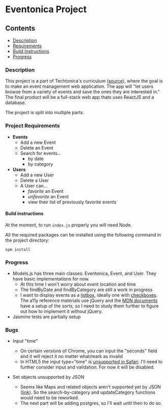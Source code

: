 # Eventonica Project


## Contents

  - [Description](#description)
  - [Requirements](#project-requirements)
  - [Build Instructions](#build-instructions)
  - [Progress](#progress)


### Description
This project is a part of Techtonica's curriculum ([source]("https://github.com/Techtonica/curriculum/tree/main/projects/eventonica")), where the goal is to make an event management web application. The app will "let users browse from a variety of events and save the ones they are interested in." The final product will be a full-stack web app thats uses ReactJS and a database.

The project is split into multiple parts.

### Project Requirements

- **Events**
  - Add a new Event
  - Delete an Event
  - Search for events...
    - by date
    - by category
- **Users**
  - Add a new User
  - Delete a User
  - A User can...
    - *favorite* an Event
    - *unfavorite* an Event
    - view their list of previously favorite events

#### Build instructions

At the moment, to run `index.js` properly you will need Node.

All the required packages can be installed using the following command in the project directory:
```
npm install
```


### Progress

- Models.js has three main classes: Eventonica, Event, and User. They have basic implementations for now.
  - At this time I won't worry about event location and time
  - The findByDate and findByCategory are still a work in progress
  - I want to display events as a [listbox](https://a11y-guidelines.orange.com/en/web/components-examples/listbox/), ideally one with [checkboxes](https://a11y-guidelines.orange.com/en/web/components-examples/listbox-with-checkboxes/). The a11y reference materials use jQuery and the [MDN documents](https://developer.mozilla.org/en-US/docs/Web/Accessibility/ARIA/Roles/listbox_role) have a setup of the sorts, so I need to study them further to figure out how to implement it without jQuery.
- Jasmine tests are partially setup

### Bugs

- Input "time"
  - On certain versions of Chrome, you can input the "seconds" field and it will reject it no matter what/mark as invalid
  -  In HTML5 the input type="time" is [unsupported in Safari](https://developer.mozilla.org/en-US/docs/Web/HTML/Element/input/time#browser_compatibility). I'll need to further consider input and validation. For now it will be disabled.

- Set objects unsupported by JSON
  - Seems like Maps and related objects aren't supported yet by JSON ([link](https://stackoverflow.com/a/46634512)). So the search-by-category and updateCategory functions would need to be reworked.
  - The next part will be adding postgres, so I'll wait until then to do so.
  
  